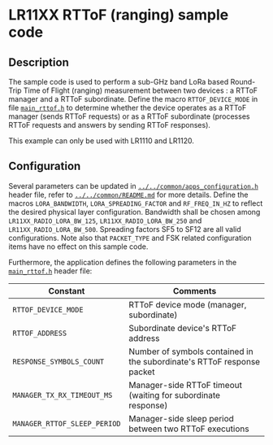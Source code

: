 # LR11XX RTToF (ranging) sample code

## Description

The sample code is used to perform a sub-GHz band LoRa based Round-Trip Time of Flight (ranging) measurement between two devices : a RTToF manager and a RTToF subordinate.
Define the macro `RTTOF_DEVICE_MODE` in file [`main_rttof.h`](main_rttof.h) to determine whether the device operates as a RTToF manager (sends RTToF requests) or as a RTToF subordinate (processes RTToF requests and answers by sending RTToF responses).

This example can only be used with LR1110 and LR1120.

## Configuration

Several parameters can be updated in [`../../common/apps_configuration.h`](../../common/apps_configuration.h) header file, refer to [`../../common/README.md`](../../common/README.md) for more details.
Define the macros `LORA_BANDWIDTH`, `LORA_SPREADING_FACTOR` and `RF_FREQ_IN_HZ` to reflect the desired physical layer configuration.
Bandwidth shall be chosen among `LR11XX_RADIO_LORA_BW_125`, `LR11XX_RADIO_LORA_BW_250` and `LR11XX_RADIO_LORA_BW_500`.
Spreading factors SF5 to SF12 are all valid configurations.
Note also that `PACKET_TYPE` and FSK related configuration items have no effect on this sample code.

Furthermore, the application defines the following parameters in the [`main_rttof.h`](main_rttof.h) header file:

| Constant                     | Comments                                                               |
| ---------------------------- | ---------------------------------------------------------------------- |
| `RTTOF_DEVICE_MODE`          | RTToF device mode (manager, subordinate)                               |
| `RTTOF_ADDRESS`              | Subordinate device's RTToF address                                     |
| `RESPONSE_SYMBOLS_COUNT`     | Number of symbols contained in the subordinate's RTToF response packet |
| `MANAGER_TX_RX_TIMEOUT_MS`   | Manager-side RTToF timeout (waiting for subordinate response)          |
| `MANAGER_RTTOF_SLEEP_PERIOD` | Manager-side sleep period between two RTToF executions                 |
